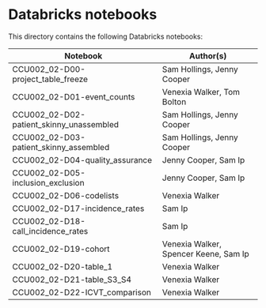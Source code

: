 # Databricks notebooks

This directory contains the following Databricks notebooks:

| Notebook | Author(s) | 
| ----------- | -----------| 
| CCU002_02-D00-project_table_freeze | Sam Hollings, Jenny Cooper |
| CCU002_02-D01-event_counts | Venexia Walker, Tom Bolton | 
| CCU002_02-D02-patient_skinny_unassembled | Sam Hollings, Jenny Cooper |
| CCU002_02-D03-patient_skinny_assembled  | Sam Hollings, Jenny Cooper |
| CCU002_02-D04-quality_assurance | Jenny Cooper, Sam Ip |
| CCU002_02-D05-inclusion_exclusion | Jenny Cooper, Sam Ip | 
| CCU002_02-D06-codelists | Venexia Walker |
| CCU002_02-D17-incidence_rates | Sam Ip |
| CCU002_02-D18-call_incidence_rates | Sam Ip | 
| CCU002_02-D19-cohort | Venexia Walker, Spencer Keene, Sam Ip | 
| CCU002_02-D20-table_1 | Venexia Walker | 
| CCU002_02-D21-table_S3_S4 | Venexia Walker | 
| CCU002_02-D22-ICVT_comparison | Venexia Walker | 
